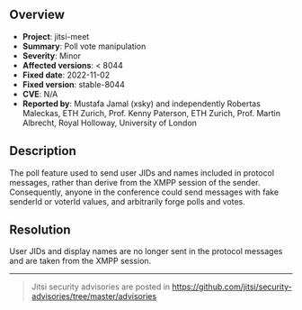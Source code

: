 ## Overview

* **Project**: jitsi-meet
* **Summary**: Poll vote manipulation
* **Severity**: Minor
* **Affected versions**: < 8044
* **Fixed date**: 2022-11-02
* **Fixed version**: stable-8044
* **CVE**: N/A
* **Reported by**: Mustafa Jamal (xsky) and independently Robertas Maleckas, ETH Zurich, Prof. Kenny Paterson, ETH Zurich, Prof. Martin Albrecht, Royal Holloway, University of London

## Description

The poll feature used to send user JIDs and names included in protocol messages, rather than derive from the XMPP session of the sender.
Consequently, anyone in the conference could send messages with fake senderId or voterId values, and arbitrarily forge polls and votes.

## Resolution

User JIDs and display names are no longer sent in the protocol messages and are taken from the XMPP session.

---

> Jitsi security advisories are posted in https://github.com/jitsi/security-advisories/tree/master/advisories
